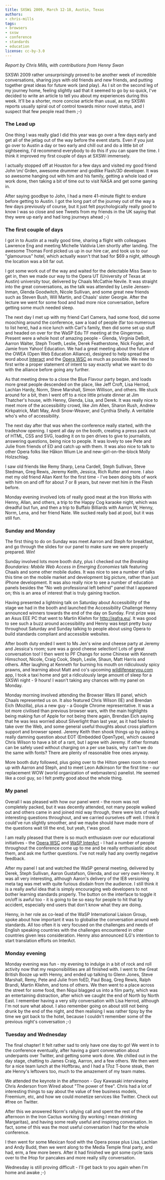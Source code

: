```yaml
---
title: SXSWi 2009, March 12-18, Austin, Texas
authors:
- chris-mills
tags:
- browsers
- sxsw
- conference
- standards
- education
license: cc-by-3.0
---
```


<p><em>Report by Chris Mills, with contributions from Henny Swan</em></p>

<p>SXSWi 2009 rather unsurprisingly proved to be another week of incredible conversations, sharing joys with old friends and new friends, and putting together great ideas for future work (and play). As I sit on the second leg of my journey home, feeling slightly sad that it seemed to go by so quick, I&#39;ve decided to write an article to tell you about my experiences during this week. It&#39;ll be a shorter, more concise article than usual, as my SXSWi reports usually spiral out of control towards minor novel status, and I suspect that few people read them ;-)</p>

<h3>The Lead up</h3>

<p>One thing I was really glad I did this year was go over a few days early and get all of the jetlag out of the way before the event starts. Even if you just go over to Austin a day or two early and chill out and do a little bit of sightseeing, I&#39;d recommend everybody to do this if you can spare the time. I think it improved my first couple of days at SXSWi immensely.</p>

<p>I actually stopped off at Houston for a few days and visited my good friend John \m/ Grden, awesome drummer and godlike Flash/3D developer. It was so awesome hanging out with him and his family, getting a whole load of work done, then taking a bit of time out to visit NASA and get some gaming in.</p>

<p>After saying goodbye to John, I had a mere 41-minute flight to endure before getting to Austin. I got the long part of the journey out of the way a few days previously of course, but it just felt psychologically really good to know I was so close and see Tweets from my friends in the UK saying that they were up early and had long journeys ahead ;-)</p>

<h3>The first couple of days</h3>

<p>I got in to Austin at a really good time, sharing a flight with colleagues Lawrence Eng and meeting Michelle Valdivia Lien shortly after landing. The awesome Thomas Ford picked us up in our hire car, and took us to our &quot;glamourous&quot; hotel, which actually wasn&#39;t that bad for $69 a night, although the location was a bit far out.</p>

<p>I got some work out of the way and waited for the delectable Miss Swan to get in, then we made our way to the Opera UT (University of Texas at Austin) university tour, delivered by Chaals McCathie Nevile. It was straight into the great conversations, as the talk was attended by Leslie Jensen-Inman, Glenda Goodwitch, Nicole Sullivan, and some great new friends such as Steven Bush, Will Martin, and Chaals&#39; sister Georgie. After the lecture we went for some food and had more nice conversation, before getting some much needed sleep.</p>

<p>The next day I met up with my friend Carl Camera, had some food, did some mooching around the conference, saw a load of people (far too numerous to list here), had a nice lunch with Carl&#39;s family, then did some set up stuff and headed on over for the WaSP Edu TF meeting at the Gingerman. Present were a whole host of amazing people - Glenda, Virginia DeBolt, Aarron Walter, Steph Troeth, Leslie, Derek Featherstone, Nick Fogler, and Jamie from Yahoo! Education. We had a great meeting about the  future of the OWEA (Open Web Education Alliance), designed to help spread the word about <a href="http://interact.webstandards.org">Interact</a> and the <a href="http://www.opera.com/wsc">Opera <acronym title="web standards curriculum">WSC</acronym></a> as much as possible. We need to first write a proper statement of intent to say exactly what we want to do with the alliance before going any further.</p>

<p>As that meeting drew to a close the Blue Flavour party began, and loads more great people descended on the place, like Jeff Croft, Lisa Herrod, Lachlan Hardy, Norm, Steve Marshall, Simon Willison, and others. We stuck around for a bit, then I went off to a nice little private dinner at Jim Thatcher&#39;s house, with Henny, Glenda, Lisa, and Derek. It was really nice to meet more of the accessibility crowd, like Jim Allen, Sharon Rush, Andrew Kirkpatrick, Matt May, Andi Snow-Weaver, and Cynthia Shelly. A veritable who&#39;s who of accessibility.</p>

<p>The next day after that was when the conference really started, with the tradeshow opening. I spent all day on the booth, creating a press pack out of HTML, CSS and SVG, loading it on to pen drives to give to journalists, answering questions, being nice to people. It was lovely to see Pete and Julie from friends of ED and catch up with them. It was also nice to talk to other Opera folks like Håkon Wium Lie and new-girl-on-the-block Molly Holzschlag.</p>

<p>I saw old friends like Remy Sharp, Lena Cardell, Steph Sullivan, Steve Stedman, Greg Rewis, Jeremy Keith, Jessica, Rich Rutter and more. I also met my old friend Allan Kent for the first time - I&#39;ve been doing bits of work with him on and off for about 7 or 8 years, but never met him in the Flesh before.</p>

<p>Monday evening involved lots of really good meat at the Iron Works with Henny, Allan, and others, a trip to the Happy Cog karaoke night, which was dreadful but fun, and then a trip to Buffalo Billiards with Aarron W, Henny, Norm, Lena, and her friend Nate. We sucked really bad at pool, but it was still fun.</p>

<h3>Sunday and Monday</h3>

<p>The first thing to do on Sunday was meet Aarron and Steph for breakfast, and go through the slides for our panel to make sure we were properly prepared. Win!</p>

<p>Sunday involved lots more booth duty, plus I checked out the <em>Breaking Boundaries: Mobile Web Access in Emerging Economies</em> talk featuring Chaals and some other mobile dudes. It was nice to see a number of talks this time on the mobile market and development big picture, rather than just iPhone development. It was also really nice to see a number of education panels besides the &quot;No web professional left behind&quot; panel that I appeared on; this is an area of interest that is truly gaining traction.</p>

<p>Having presented a lightning talk on Saturday about Accessibility of the stage we had in the booth and launched the Accessibility Challenge Henny announced winners towards the end of the day on Sunday. First prize was an Asus EEE PC that went to Martin Kliehm for <a href="http://eafra.eu/">http://eafra.eu/</a>. It was good to see such a buzz around accessibility and Henny was kept pretty busy throughout Saturday and Sunday talking to people about using Opera to build standards compliant and accessible websites.</p>

<p>After booth duty ended I went to Ms Jen&#39;s wine and cheese party at Jeremy and Jessica&#39;s room; sure was a good cheese selection! Lots of great conversation too! I then went to PF Changs for some Chinese with Kenneth Himschoot, Nicole, Craig Cook, Steph, Leslie, Shaun, Matt Harris and others. After laughing at Kenneth for burning his mouth on ridiculously spicy prawns, and learning about Matt and co&#39;s upcoming <a href="http://wildlifenearyou.com">wildlifenearyou.com</a> app, I took a taxi home and got a ridiculously large amount of sleep for a SXSWi night - 9 hours! I wasn&#39;t taking any chances with my panel on Monday.</p>

<p>Monday morning involved attending the Browser Wars III panel, which Chaals represented us on. It also featured Chris Wilson (IE) and Brendan Eich (Mozilla), plus a new guy - a Google Chrome representative. It was a lot more civilised than previous browser wars, with the main highlights being making fun of Apple for not being there again, Brendan Eich saying that he was less worried about Silverlight than last year, as it had failed to take over the Web, and some general useful thoughts about cross platform support and browser speed. Jeremy Keith then shook things up by asking a really damning question about EOT (Embedded OpenType), which caused Chris Wilson to have a bit of a rant, but I agree with Jeremy. If other formats can be safely used without charging on a per use basis, why can&#39;t we do the same with fonts? There are plenty of reasonable free ones anyway.</p>

<p>More booth duty followed, plus going over to the Hilton green room to meet up with Aarron and Steph, and to meet Leon Adkinson for the first time - our replacement WOW (world organization of webmasters) panelist. He seemed like a cool guy, so I felt pretty good about the whole thing.</p>

<h3>My panel</h3>

<p>Overall I was pleased with how our panel went - the room was not completely packed, but it was decently attended, not many people walked out and others came in and joined mid way through, there were lots of really interesting questions throughout, and we carried ourselves off well. I think it could&#39;ve run slightly smoother, and we maybe should have made more of the questions wait till the end, but yeah, t&#39;was good.</p>

<p>I am really pleased that there is so much enthusiasm over our educational initiatives - the <a href="http://www.opera.com/wsc">Opera <acronym title="web standards curriculum">WSC</acronym></a> and <a href="http://interact.webstandards.org">WaSP InterAct</a> - I had a number of people throughout the conference come up to me and be really enthusiastic about them, and ask me further questions. I&#39;ve not really had any overtly negative feedback.</p>

<p>After my panel I sat and watched the WaSP general meeting, delivered by Derek, Steph Sullivan, Aaron Gustafson, Glenda, and our very own Henny. It was all very interesting, although Aaron&#39;s delivery of the IE8 versioning meta tag was met with quite furious disdain from the audience. I still think it is a really awful idea that is simply encouraging web developers to not bother learning standards properly. The button on the interface to toggle it on/off is awful too - it is going to be so easy for people to hit that by accident, especially end users that don&#39;t know what they are doing.</p>

<p>Henny, in her role as co-lead of the WaSP International Liaison Group, spoke about how important it was to globalise the conversation around web standards. All too often it is very focused on the challenges and needs of English speaking countries with the challenges encountered in other countries given less consideration. Henny also announced ILG&#39;s intention to start translation efforts on InterAct.</p>

<h3>Monday evening</h3>

<p>Monday evening was fun - my evening to indulge in a bit of rock and roll activity now that my responsibilities are all finished with. I went to the Great British Booze up with Henny, and ended up talking to Glenn Jones, Steve Marshall, Remy, Pete and Julie from foED, Paul Boag, Greg Rewis, Ralph Brandi, Martin Kliehm, and tons of others. We then went to a place across the street for some food, then Niqui blagged us into a film party, which was an entertaining distraction, after which we caught the end of North by North East. I remember having a very silly conversation with Lisa Herrod, although I&#39;m not sure what about. I also remember going on about still not being drunk by the end of the night, and then realising I was rather tipsy by the time we got back to the hotel, because I couldn&#39;t remember some of the previous night&#39;s conversation ;-)</p>

<h3>Tuesday and Wednesday</h3>

<p>The final chapter! It felt rather sad to only have one day to go! We went in to the conference eventually, after having a giant conversation about underpants over Twitter, and getting some work done. We chilled out in the day stage, chatting to James Craig, Aarron, and a few others. We then went for a nice team lunch at the Hoffbrau, and I had a 17oz T-bone steak, then ate Henny&#39;s leftovers too, much to the amazement of my team mates.</p>

<p>We attended the keynote in the afternoon - Guy Kawasaki interviewing Chris Anderson from Wired about &quot;The power of free&quot;. Chris had a lot of interesting things to say about the value of free business models, Freemium, etc, and how we could monetize services like Twitter. Check out #free on Twitter.</p>

<p>After this we answered Norm&#39;s rallying call and spent the rest of the afternoon in the Iron Cactus working (by working I mean drinking Margaritas), and having some really useful and inspiring conversation. In fact, some of this was the most useful conversation I had for the whole conference.</p>

<p>I then went for some Mexican food with the Opera posse plus Lisa, Lachlan and Andy Budd, then we went along to the Media Temple final party, and had, erm, a few more beers. After it had finished we got some cycle taxis over to the IHop for pancakes and more really silly conversation.</p>

<p>Wednesday is still proving difficult - I&#39;ll get back to you again when I&#39;m home and awake ;-)</p>
